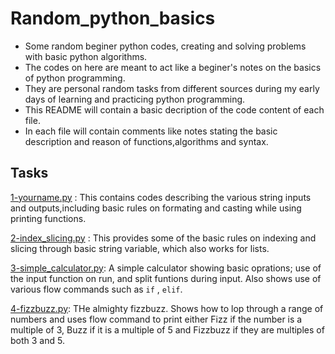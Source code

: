 # Random_python_basics
- Some random beginer python codes, creating and solving problems with basic python algorithms.
- The codes on here are meant to act like a beginer's notes on the basics of python programming.
- They are personal random tasks from different sources during my early days of learning and practicing python programming.
- This README will contain a basic decription of the code content of each file.
- In each file will contain comments like notes  stating the basic description and reason of functions,algorithms and syntax.
## Tasks
[1-yourname.py](./1-yourname.py) : This contains codes describing the various string inputs and outputs,including basic rules on
formating and casting while using printing functions.

[2-index_slicing.py](./2-index_slicing.py) : This provides some of the basic rules on indexing and slicing through basic string variable,
which also works for lists.

[3-simple_calculator.py](./3-simple_calculator.py): A simple calculator showing basic oprations;
use of the input function on run, and split funtions during input.
Also shows use of various flow commands such as `if` , `elif`.

[4-fizzbuzz.py](./4-fizzbuzz.py): THe almighty fizzbuzz. Shows how to lop through a range of numbers and uses flow command to print either
Fizz if the number is a multiple of 3, Buzz if it is a multiple of 5 and Fizzbuzz if they are multiples of both 3 and 5.


